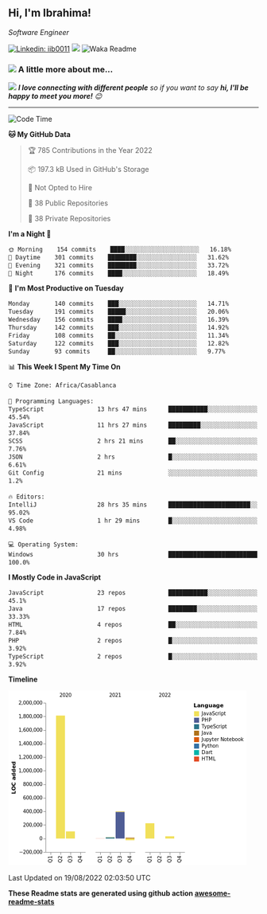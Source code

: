 <h2>Hi, I'm Ibrahima! </h2>
<p><em>Software Engineer 
</em></p>


[![Linkedin: iib0011](https://img.shields.io/badge/-iib0011-blue?style=flat-square&logo=Linkedin&logoColor=white&link=https://www.linkedin.com/in/iib0011/)](https://www.linkedin.com/in/iib0011/)
![](https://visitor-badge.glitch.me/badge?page_id=iib0011)
![Waka Readme](https://github.com/iib0011/iib0011/workflows/Waka%20Readme/badge.svg)


### <img src="https://media.giphy.com/media/VgCDAzcKvsR6OM0uWg/giphy.gif" width="50"> A little more about me...  


<img src="https://media.giphy.com/media/LnQjpWaON8nhr21vNW/giphy.gif" width="60"> <em><b>I love connecting with different people</b> so if you want to say <b>hi, I'll be happy to meet you more!</b> 😊</em>

---
<!--START_SECTION:waka-->
![Code Time](http://img.shields.io/badge/Code%20Time-184%20hrs%2047%20mins-blue)

**🐱 My GitHub Data** 

> 🏆 785 Contributions in the Year 2022
 > 
> 📦 197.3 kB Used in GitHub's Storage 
 > 
> 🚫 Not Opted to Hire
 > 
> 📜 38 Public Repositories 
 > 
> 🔑 38 Private Repositories  
 > 
**I'm a Night 🦉** 

```text
🌞 Morning    154 commits    ████░░░░░░░░░░░░░░░░░░░░░   16.18% 
🌆 Daytime    301 commits    ████████░░░░░░░░░░░░░░░░░   31.62% 
🌃 Evening    321 commits    ████████░░░░░░░░░░░░░░░░░   33.72% 
🌙 Night      176 commits    ████░░░░░░░░░░░░░░░░░░░░░   18.49%

```
📅 **I'm Most Productive on Tuesday** 

```text
Monday       140 commits    ███░░░░░░░░░░░░░░░░░░░░░░   14.71% 
Tuesday      191 commits    █████░░░░░░░░░░░░░░░░░░░░   20.06% 
Wednesday    156 commits    ████░░░░░░░░░░░░░░░░░░░░░   16.39% 
Thursday     142 commits    ███░░░░░░░░░░░░░░░░░░░░░░   14.92% 
Friday       108 commits    ██░░░░░░░░░░░░░░░░░░░░░░░   11.34% 
Saturday     122 commits    ███░░░░░░░░░░░░░░░░░░░░░░   12.82% 
Sunday       93 commits     ██░░░░░░░░░░░░░░░░░░░░░░░   9.77%

```


📊 **This Week I Spent My Time On** 

```text
⌚︎ Time Zone: Africa/Casablanca

💬 Programming Languages: 
TypeScript               13 hrs 47 mins      ███████████░░░░░░░░░░░░░░   45.54% 
JavaScript               11 hrs 27 mins      █████████░░░░░░░░░░░░░░░░   37.84% 
SCSS                     2 hrs 21 mins       ██░░░░░░░░░░░░░░░░░░░░░░░   7.76% 
JSON                     2 hrs               █░░░░░░░░░░░░░░░░░░░░░░░░   6.61% 
Git Config               21 mins             ░░░░░░░░░░░░░░░░░░░░░░░░░   1.2%

🔥 Editors: 
IntelliJ                 28 hrs 35 mins      ███████████████████████░░   95.02% 
VS Code                  1 hr 29 mins        █░░░░░░░░░░░░░░░░░░░░░░░░   4.98%

💻 Operating System: 
Windows                  30 hrs              █████████████████████████   100.0%

```

**I Mostly Code in JavaScript** 

```text
JavaScript               23 repos            ███████████░░░░░░░░░░░░░░   45.1% 
Java                     17 repos            ████████░░░░░░░░░░░░░░░░░   33.33% 
HTML                     4 repos             ██░░░░░░░░░░░░░░░░░░░░░░░   7.84% 
PHP                      2 repos             █░░░░░░░░░░░░░░░░░░░░░░░░   3.92% 
TypeScript               2 repos             █░░░░░░░░░░░░░░░░░░░░░░░░   3.92%

```


**Timeline**

![Chart not found](https://raw.githubusercontent.com/iib0011/iib0011/master/charts/bar_graph.png) 


 Last Updated on 19/08/2022 02:03:50 UTC
<!--END_SECTION:waka-->

**These Readme stats are generated using github action [awesome-readme-stats](https://github.com/iib0011/waka-readme-stats)**
